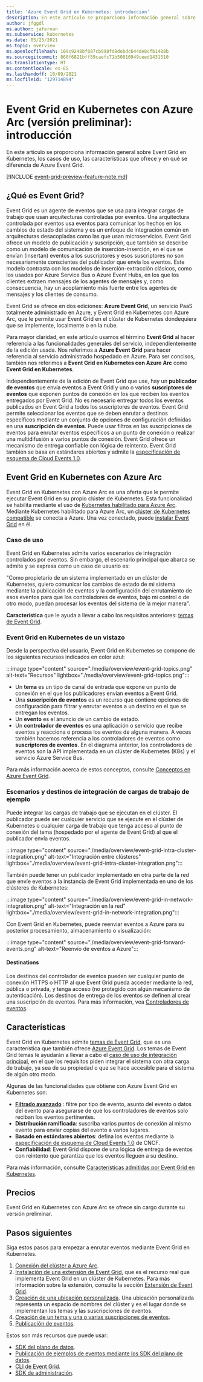 ```yaml
---
title: 'Azure Event Grid en Kubernetes: introducción'
description: En este artículo se proporciona información general sobre Event Grid en Kubernetes con Azure Arc.
author: jfggdl
ms.author: jafernan
ms.subservice: kubernetes
ms.date: 05/25/2021
ms.topic: overview
ms.openlocfilehash: 109c9248bf087cb998fd8debdc644de8cfb1488b
ms.sourcegitcommit: 860f6821bff59caefc71b50810949ceed1431510
ms.translationtype: HT
ms.contentlocale: es-ES
ms.lasthandoff: 10/09/2021
ms.locfileid: "129714894"
---
```

# <a name="event-grid-on-kubernetes-with-azure-arc-preview---overview"></a>Event Grid en Kubernetes con Azure Arc (versión preliminar): introducción
En este artículo se proporciona información general sobre Event Grid en Kubernetes, los casos de uso, las características que ofrece y en qué se diferencia de Azure Event Grid.

[!INCLUDE [event-grid-preview-feature-note.md](../includes/event-grid-preview-feature-note.md)]

## <a name="what-is-event-grid"></a>¿Qué es Event Grid?
Event Grid es un agente de eventos que se usa para integrar cargas de trabajo que usan arquitecturas controladas por eventos. Una arquitectura controlada por eventos usa eventos para comunicar los hechos en los cambios de estado del sistema y es un enfoque de integración común en arquitecturas desacopladas como las que usan microservicios. Event Grid ofrece un modelo de publicación y suscripción, que también se describe como un modelo de comunicación de inserción-inserción, en el que se envían (insertan) eventos a los suscriptores y esos suscriptores no son necesariamente conscientes del publicador que envía los eventos. Este modelo contrasta con los modelos de inserción-extracción clásicos, como los usados por Azure Service Bus o Azure Event Hubs, en los que los clientes extraen mensajes de los agentes de mensajes y, como consecuencia, hay un acoplamiento más fuerte entre los agentes de mensajes y los clientes de consumo.

Event Grid se ofrece en dos ediciones: **Azure Event Grid**, un servicio PaaS totalmente administrado en Azure, y Event Grid en Kubernetes con Azure Arc, que le permite usar Event Grid en el clúster de Kubernetes dondequiera que se implemente, localmente o en la nube. 

Para mayor claridad, en este artículo usamos el término **Event Grid** al hacer referencia a las funcionalidades generales del servicio, independientemente de la edición usada. Nos referimos a **Azure Event Grid** para hacer referencia al servicio administrado hospedado en Azure. Para ser concisos, también nos referimos a **Event Grid en Kubernetes con Azure Arc** como **Event Grid en Kubernetes**.

Independientemente de la edición de Event Grid que use, hay un **publicador de eventos** que envía eventos a Event Grid y uno o varios **suscriptores de eventos** que exponen puntos de conexión en los que reciben los eventos entregados por Event Grid. No es necesario entregar todos los eventos publicados en Event Grid a todos los suscriptores de eventos. Event Grid permite seleccionar los eventos que se deben enrutar a destinos específicos mediante un conjunto de opciones de configuración definidas en una **suscripción de eventos**. Puede usar filtros en las suscripciones de eventos para enrutar eventos específicos a un punto de conexión o realizar una multidifusión a varios puntos de conexión. Event Grid ofrece un mecanismo de entrega confiable con lógica de reintento. Event Grid también se basa en estándares abiertos y admite la [especificación de esquema de Cloud Events 1.0](https://github.com/cloudevents/spec/blob/master/spec.md).


## <a name="event-grid-on-kubernetes-with-azure-arc"></a>Event Grid en Kubernetes con Azure Arc
Event Grid en Kubernetes con Azure Arc es una oferta que le permite ejecutar Event Grid en su propio clúster de Kubernetes. Esta funcionalidad se habilita mediante el uso de [Kubernetes habilitado para Azure Arc](../../azure-arc/kubernetes/overview.md). Mediante Kubernetes habilitado para Azure Arc, un [clúster de Kubernetes compatible](install-k8s-extension.md#supported-kubernetes-distributions) se conecta a Azure. Una vez conectado, puede [instalar Event Grid](install-k8s-extension.md) en él. 

### <a name="use-case"></a>Caso de uso
Event Grid en Kubernetes admite varios escenarios de integración controlados por eventos. Sin embargo, el escenario principal que abarca se admite y se expresa como un caso de usuario es:

"Como propietario de un sistema implementado en un clúster de Kubernetes, quiero comunicar los cambios de estado de mi sistema mediante la publicación de eventos y la configuración del enrutamiento de esos eventos para que los controladores de eventos, bajo mi control o de otro modo, puedan procesar los eventos del sistema de la mejor manera".

**Característica** que le ayuda a llevar a cabo los requisitos anteriores: [temas de Event Grid](/rest/api/eventgrid/version2021-06-01-preview/topics).

### <a name="event-grid-on-kubernetes-at-a-glance"></a>Event Grid en Kubernetes de un vistazo
Desde la perspectiva del usuario, Event Grid en Kubernetes se compone de los siguientes recursos indicados en color azul:

:::image type="content" source="./media/overview/event-grid-topics.png" alt-text="Recursos" lightbox="./media/overview/event-grid-topics.png":::

* Un **tema** es un tipo de canal de entrada que expone un punto de conexión en el que los publicadores envían eventos a Event Grid.
* Una **suscripción de eventos** es un recurso que contiene opciones de configuración para filtrar y enrutar eventos a un destino en el que se entregan los eventos.
* Un **evento** es el anuncio de un cambio de estado.
* Un **controlador de eventos** es una aplicación o servicio que recibe eventos y reacciona o procesa los eventos de alguna manera. A veces también hacemos referencia a los controladores de eventos como **suscriptores de eventos**. En el diagrama anterior, los controladores de eventos son la API implementada en un clúster de Kubernetes (K8s) y el servicio Azure Service Bus.

Para más información acerca de estos conceptos, consulte [Conceptos en Azure Event Grid](concepts.md).

### <a name="sample-workload-integration-scenarios-and-destinations"></a>Escenarios y destinos de integración de cargas de trabajo de ejemplo

Puede integrar las cargas de trabajo que se ejecutan en el clúster. El publicador puede ser cualquier servicio que se ejecute en el clúster de Kubernetes o cualquier carga de trabajo que tenga acceso al punto de conexión del tema (hospedado por el agente de Event Grid) al que el publicador envía eventos.

:::image type="content" source="./media/overview/event-grid-intra-cluster-integration.png" alt-text="Integración entre clústeres" lightbox="./media/overview/event-grid-intra-cluster-integration.png":::


También puede tener un publicador implementado en otra parte de la red que envíe eventos a la instancia de Event Grid implementada en uno de los clústeres de Kubernetes:

:::image type="content" source="./media/overview/event-grid-in-network-integration.png" alt-text="Integración en la red" lightbox="./media/overview/event-grid-in-network-integration.png":::

Con Event Grid en Kubernetes, puede reenviar eventos a Azure para su posterior procesamiento, almacenamiento o visualización:

:::image type="content" source="./media/overview/event-grid-forward-events.png" alt-text="Reenvío de eventos a Azure":::

#### <a name="destinations"></a>Destinations
Los destinos del controlador de eventos pueden ser cualquier punto de conexión HTTPS o HTTP al que Event Grid pueda acceder mediante la red, pública o privada, y tenga acceso (no protegido con algún mecanismo de autenticación). Los destinos de entrega de los eventos se definen al crear una suscripción de eventos. Para más información, vea [Controladores de eventos](event-handlers.md). 

## <a name="features"></a>Características
Event Grid en Kubernetes admite [temas de Event Grid](/rest/api/eventgrid/version2021-06-01-preview/topics), que es una característica que también ofrece [Azure Event Grid](../custom-topics.md). Los temas de Event Grid temas le ayudarán a llevar a cabo el [caso de uso de integración principal](#use-case), en el que los requisitos piden integrar el sistema con otra carga de trabajo, ya sea de su propiedad o que se hace accesible para el sistema de algún otro modo.

Algunas de las funcionalidades que obtiene con Azure Event Grid en Kubernetes son:

* **[Filtrado avanzado](filter-events.md)** : filtre por tipo de evento, asunto del evento o datos del evento para asegurarse de que los controladores de eventos solo reciban los eventos pertinentes.
* **Distribución ramificada**: suscriba varios puntos de conexión al mismo evento para enviar copias del evento a varios lugares.
* **Basado en estándares abiertos**: defina los eventos mediante la [especificación de esquema de Cloud Events 1.0](https://github.com/cloudevents/spec/blob/master/spec.md) de CNCF.
* **Confiabilidad**: Event Grid dispone de una lógica de entrega de eventos con reintento que garantiza que los eventos lleguen a su destino.

Para más información, consulte [Características admitidas por Event Grid en Kubernetes](features.md).

## <a name="pricing"></a>Precios 
Event Grid en Kubernetes con Azure Arc se ofrece sin cargo durante su versión preliminar.

## <a name="next-steps"></a>Pasos siguientes
Siga estos pasos para empezar a enrutar eventos mediante Event Grid en Kubernetes.

1. [Conexión del clúster a Azure Arc](../../azure-arc/kubernetes/quickstart-connect-cluster.md).
1. [Instalación de una extensión de Event Grid](install-k8s-extension.md), que es el recurso real que implementa Event Grid en un clúster de Kubernetes. Para más información sobre la extensión, consulte la sección [Extensión de Event Grid](install-k8s-extension.md#event-grid-extension). 
1. [Creación de una ubicación personalizada](../../azure-arc/kubernetes/custom-locations.md). Una ubicación personalizada representa un espacio de nombres del clúster y es el lugar donde se implementan los temas y las suscripciones de eventos.
1. [Creación de un tema y una o varias suscripciones de eventos](create-topic-subscription.md).
1. [Publicación de eventos](create-topic-subscription.md).

Estos son más recursos que puede usar:

* [SDK del plano de datos](../sdk-overview.md#data-plane-sdks).
* [Publicación de ejemplos de eventos mediante los SDK del plano de datos](https://devblogs.microsoft.com/azure-sdk/event-grid-ga/).
* [CLI de Event Grid](/cli/azure/eventgrid).
* [SDK de administración](../sdk-overview.md#management-sdks).
